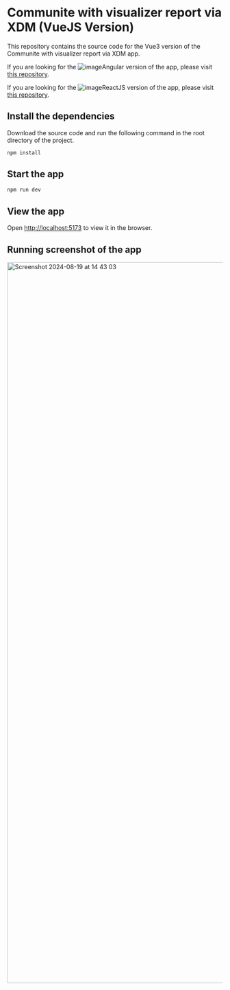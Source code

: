 # Communite with visualizer report via XDM (VueJS Version)

This repository contains the source code for the Vue3 version of the Communite with visualizer report via XDM app.

If you are looking for the ![image](https://github.com/user-attachments/assets/4b46ca80-cb0d-4a14-92bf-9878c0165c86)Angular version of the app, please visit [this repository](https://github.com/datafor123/visualizer-xdm-demo-angular).

If you are looking for the ![image](https://github.com/user-attachments/assets/32dea087-74a7-44e8-ba02-73abd940a11a)ReactJS version of the app, please visit [this repository](https://github.com/datafor123/visualizer-xdm-demo).

## Install the dependencies

Download the source code and run the following command in the root directory of the project.

```bash
npm install
```

## Start the app

```bash
npm run dev
```

## View the app

Open [http://localhost:5173](http://localhost:5173) to view it in the browser.

## Running screenshot of the app
<img width="1680" alt="Screenshot 2024-08-19 at 14 43 03" src="https://github.com/user-attachments/assets/3d5f3594-0129-4b98-80d2-cc6424bcfe5f">

